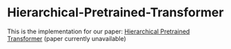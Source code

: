 # Hierarchical-Pretrained-Transformer

This is the implementation for our paper: [Hierarchical Pretrained Transformer](https://zihanwang314.github.io) (paper currently unavailable)

